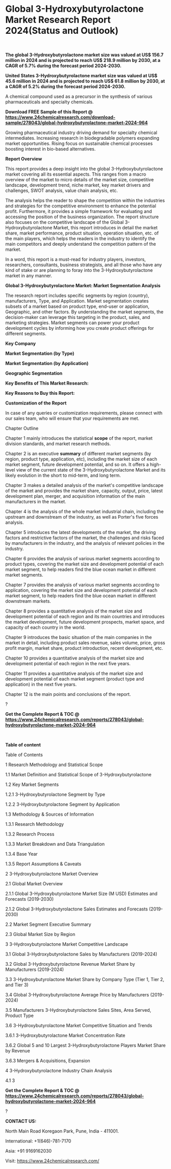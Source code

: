 <h1>Global 3-Hydroxybutyrolactone Market Research Report 2024(Status and Outlook)</h1><br/><p><strong>The global 3-Hydroxybutyrolactone market size was valued at US$ 156.7 million in 2024 and is projected to reach US$ 218.9 million by 2030, at a <strong>CAGR</strong> of 5.7% during the forecast period 2024-2030.</strong></p>
 
 
 
 <p><strong>United States 3-Hydroxybutyrolactone market size was valued at US$ 45.6 million in 2024 and is projected to reach US$ 61.8 million by 2030, at a <strong>CAGR</strong> of 5.2% during the forecast period 2024-2030.</strong></p>
 
 
 
 <p>A chemical compound used as a precursor in the synthesis of various pharmaceuticals and specialty chemicals.</p>
 
 
 
 <div><b>Download FREE Sample of this Report @ <a href="https://www.24chemicalresearch.com/download-sample/278043/global-hydroxybutyrolactone-market-2024-964">https://www.24chemicalresearch.com/download-sample/278043/global-hydroxybutyrolactone-market-2024-964</a></b></div>
 
 
 
 <p>Growing pharmaceutical industry driving demand for specialty chemical intermediates. Increasing research in biodegradable polymers expanding market opportunities. Rising focus on sustainable chemical processes boosting interest in bio-based alternatives.</p>
 
 
 
 <p><strong>Report Overview</strong></p>
 
 
 
 <p>This report provides a deep insight into the global 3-Hydroxybutyrolactone market covering all its essential aspects. This ranges from a macro overview of the market to micro details of the market size, competitive landscape, development trend, niche market, key market drivers and challenges, SWOT analysis, value chain analysis, etc.</p>
 
 
 
 <p>The analysis helps the reader to shape the competition within the industries and strategies for the competitive environment to enhance the potential profit. Furthermore, it provides a simple framework for evaluating and accessing the position of the business organization. The report structure also focuses on the competitive landscape of the Global 3-Hydroxybutyrolactone Market, this report introduces in detail the market share, market performance, product situation, operation situation, etc. of the main players, which helps the readers in the industry to identify the main competitors and deeply understand the competition pattern of the market.</p>
 
 
 
 <p>In a word, this report is a must-read for industry players, investors, researchers, consultants, business strategists, and all those who have any kind of stake or are planning to foray into the 3-Hydroxybutyrolactone market in any manner.</p>
 
 
 
 <p><strong>Global 3-Hydroxybutyrolactone Market: Market Segmentation Analysis</strong></p>
 
 
 
 <p>The research report includes specific segments by region (country), manufacturers, Type, and Application. Market segmentation creates subsets of a market based on product type, end-user or application, Geographic, and other factors. By understanding the market segments, the decision-maker can leverage this targeting in the product, sales, and marketing strategies. Market segments can power your product development cycles by informing how you create product offerings for different segments.</p>
 
 
 
 <p><strong>Key Company</strong></p>
 
 
 
 <p><strong>Market Segmentation (by Type)</strong></p>
 
 
 
 <p><strong>Market Segmentation (<strong>by Application</strong>)</strong></p>
 
 
 
 <p><strong>Geographic Segmentation</strong></p>
 
 
 
 <p><strong>Key Benefits of This Market Research:</strong></p>
 
 
 
 <p><strong>Key <strong>Reasons to Buy</strong> this Report:</strong></p>
 
 
 
 <p><strong>Customization of the Report</strong></p>
 
 
 
 <p>In case of any queries or customization requirements, please connect with our sales team, who will ensure that your requirements are met.</p>
 
 
 
 <p>Chapter Outline</p>
 
 
 
 <p>Chapter 1 mainly introduces the statistical <strong>scope</strong> of the report, market division standards, and market research methods.</p>
 
 
 
 <p>Chapter 2 is an executive <strong>summary</strong> of different market segments (by region, product type, application, etc), including the market size of each market segment, future development potential, and so on. It offers a high-level view of the current state of the 3-Hydroxybutyrolactone Market and its likely evolution in the short to mid-term, and long term.</p>
 
 
 
 <p>Chapter 3 makes a detailed analysis of the market&#39;s competitive landscape of the market and provides the market share, capacity, output, price, latest development plan, merger, and acquisition information of the main manufacturers in the market.</p>
 
 
 
 <p>Chapter 4 is the analysis of the whole market industrial chain, including the upstream and downstream of the industry, as well as Porter&#39;s five forces analysis.</p>
 
 
 
 <p>Chapter 5 introduces the latest developments of the market, the driving factors and restrictive factors of the market, the challenges and risks faced by manufacturers in the industry, and the analysis of relevant policies in the industry.</p>
 
 
 
 <p>Chapter 6 provides the analysis of various market segments according to product types, covering the market size and development potential of each market segment, to help readers find the blue ocean market in different market segments.</p>
 
 
 
 <p>Chapter 7 provides the analysis of various market segments according to application, covering the market size and development potential of each market segment, to help readers find the blue ocean market in different downstream markets.</p>
 
 
 
 <p>Chapter 8 provides a quantitative analysis of the market size and development potential of each region and its main countries and introduces the market development, future development prospects, market space, and capacity of each country in the world.</p>
 
 
 
 <p>Chapter 9 introduces the basic situation of the main companies in the market in detail, including product sales revenue, sales volume, price, gross profit margin, market share, product introduction, recent development, etc.</p>
 
 
 
 <p>Chapter 10 provides a quantitative analysis of the market size and development potential of each region in the next five years.</p>
 
 
 
 <p>Chapter 11 provides a quantitative analysis of the market size and development potential of each market segment (product type and application) in the next five years.</p>
 
 
 
 <p>Chapter 12 is the main points and conclusions of the report.</p>
 
 
 
 <p>? </p>
 
 
 
 <div><b>Get the Complete Report & TOC @ <a href="https://www.24chemicalresearch.com/reports/278043/global-hydroxybutyrolactone-market-2024-964">https://www.24chemicalresearch.com/reports/278043/global-hydroxybutyrolactone-market-2024-964</a></b></div>
 
 
 
 <p><br />
 
 <b>Table of content</b></p>
 
 
 
 <p>Table of Contents<br />
 
 1 Research Methodology and Statistical Scope<br />
 
 1.1 Market Definition and Statistical Scope of 3-Hydroxybutyrolactone<br />
 
 1.2 Key Market Segments<br />
 
 1.2.1 3-Hydroxybutyrolactone Segment by Type<br />
 
 1.2.2 3-Hydroxybutyrolactone Segment by Application<br />
 
 1.3 Methodology & Sources of Information<br />
 
 1.3.1 Research Methodology<br />
 
 1.3.2 Research Process<br />
 
 1.3.3 Market Breakdown and Data Triangulation<br />
 
 1.3.4 Base Year<br />
 
 1.3.5 Report Assumptions & Caveats<br />
 
 2 3-Hydroxybutyrolactone Market Overview<br />
 
 2.1 Global Market Overview<br />
 
 2.1.1 Global 3-Hydroxybutyrolactone Market Size (M USD) Estimates and Forecasts (2019-2030)<br />
 
 2.1.2 Global 3-Hydroxybutyrolactone Sales Estimates and Forecasts (2019-2030)<br />
 
 2.2 Market Segment Executive Summary<br />
 
 2.3 Global Market Size by Region<br />
 
 3 3-Hydroxybutyrolactone Market Competitive Landscape<br />
 
 3.1 Global 3-Hydroxybutyrolactone Sales by Manufacturers (2019-2024)<br />
 
 3.2 Global 3-Hydroxybutyrolactone Revenue Market Share by Manufacturers (2019-2024)<br />
 
 3.3 3-Hydroxybutyrolactone Market Share by Company Type (Tier 1, Tier 2, and Tier 3)<br />
 
 3.4 Global 3-Hydroxybutyrolactone Average Price by Manufacturers (2019-2024)<br />
 
 3.5 Manufacturers 3-Hydroxybutyrolactone Sales Sites, Area Served, Product Type<br />
 
 3.6 3-Hydroxybutyrolactone Market Competitive Situation and Trends<br />
 
 3.6.1 3-Hydroxybutyrolactone Market Concentration Rate<br />
 
 3.6.2 Global 5 and 10 Largest 3-Hydroxybutyrolactone Players Market Share by Revenue<br />
 
 3.6.3 Mergers & Acquisitions, Expansion<br />
 
 4 3-Hydroxybutyrolactone Industry Chain Analysis<br />
 
 4.1 3</p>
 
 
 
 <div><b>Get the Complete Report & TOC @ <a href="https://www.24chemicalresearch.com/reports/278043/global-hydroxybutyrolactone-market-2024-964">https://www.24chemicalresearch.com/reports/278043/global-hydroxybutyrolactone-market-2024-964</a></b></div>
 
 
 
 <p>? </p>
 
 
 
 <p><b>CONTACT US:</b><br />
 
 North Main Road Koregaon Park, Pune, India - 411001.<br />
 
 International: +1(646)-781-7170<br />
 
 Asia: +91 9169162030<br />
 
 Visit: <a href="https://www.24chemicalresearch.com/">https://www.24chemicalresearch.com/</a></p>